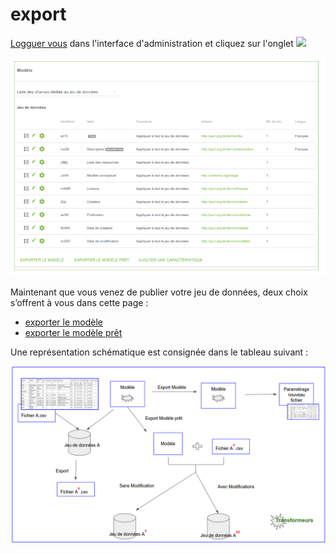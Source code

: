 # export

[Logguer vous](../../login.md) dans l'interface d'administration et cliquez sur l'onglet ![](https://lh6.googleusercontent.com/dW4kW5SRhpOnh19TXR6J9ow7Q7jCB6mfizbUVOc0LZ4iGWiKB8tCfvXgmzVSHTpz1KdCKCA20niuxPLxiuGptDiatGs-gXpI0HCcZSnJiaz761UMS9mIFz9ZZ5waCg9De8-vHjMK)  

![Formulaire de mod&#xE9;le](../../../.gitbook/assets/image%20%285%29.png)

Maintenant que vous venez de publier votre jeu de données, deux choix s’offrent à vous dans cette page :

* [exporter le modèle](exporter-le-modele.md)
* [exporter le modèle prêt](exporter-le-modele-pret.md)

Une représentation schématique est consignée dans le tableau suivant : 

![Sch&#xE9;ma synth&#xE9;tique des mod&#xE8;les](../../../.gitbook/assets/schema_synthetique.png)

 

